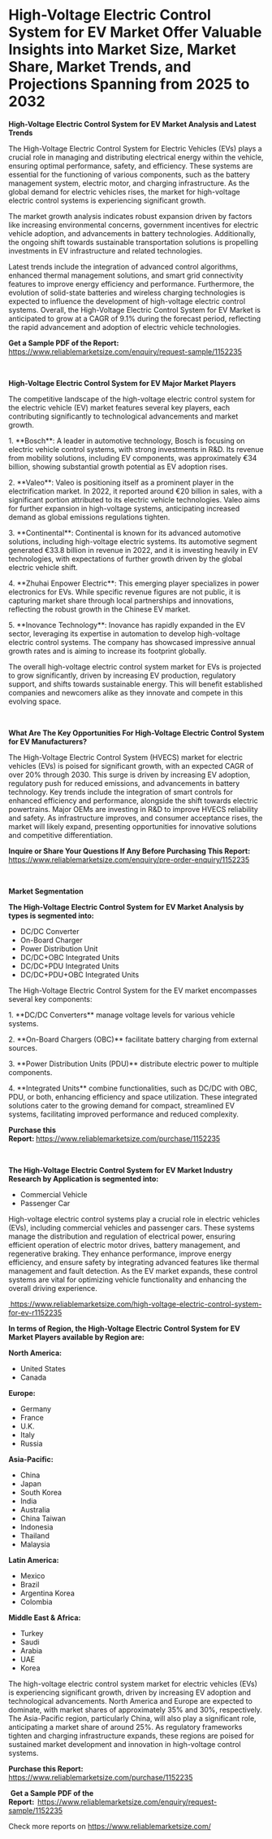 <p><h1>High-Voltage Electric Control System for EV Market Offer Valuable Insights into Market Size, Market Share, Market Trends, and Projections Spanning from 2025 to 2032</h1></p><p><strong>High-Voltage Electric Control System for EV Market Analysis and Latest Trends</strong></p>
<p><p>The High-Voltage Electric Control System for Electric Vehicles (EVs) plays a crucial role in managing and distributing electrical energy within the vehicle, ensuring optimal performance, safety, and efficiency. These systems are essential for the functioning of various components, such as the battery management system, electric motor, and charging infrastructure. As the global demand for electric vehicles rises, the market for high-voltage electric control systems is experiencing significant growth.</p><p>The market growth analysis indicates robust expansion driven by factors like increasing environmental concerns, government incentives for electric vehicle adoption, and advancements in battery technologies. Additionally, the ongoing shift towards sustainable transportation solutions is propelling investments in EV infrastructure and related technologies. </p><p>Latest trends include the integration of advanced control algorithms, enhanced thermal management solutions, and smart grid connectivity features to improve energy efficiency and performance. Furthermore, the evolution of solid-state batteries and wireless charging technologies is expected to influence the development of high-voltage electric control systems. Overall, the High-Voltage Electric Control System for EV Market is anticipated to grow at a CAGR of 9.1% during the forecast period, reflecting the rapid advancement and adoption of electric vehicle technologies.</p></p>
<p><strong>Get a Sample PDF of the Report:&nbsp;</strong> <a href="https://www.reliablemarketsize.com/enquiry/request-sample/1152235?utm_campaign=2946&utm_medium=2&utm_source=Github&utm_content=ia&utm_term=31032025&utm_id=high-voltage-electric-control-system-for-ev">https://www.reliablemarketsize.com/enquiry/request-sample/1152235</a></p>
<p>&nbsp;</p>
<p><strong>High-Voltage Electric Control System for EV Major Market Players</strong></p>
<p><p>The competitive landscape of the high-voltage electric control system for the electric vehicle (EV) market features several key players, each contributing significantly to technological advancements and market growth.</p><p>1. **Bosch**: A leader in automotive technology, Bosch is focusing on electric vehicle control systems, with strong investments in R&D. Its revenue from mobility solutions, including EV components, was approximately €34 billion, showing substantial growth potential as EV adoption rises.</p><p>2. **Valeo**: Valeo is positioning itself as a prominent player in the electrification market. In 2022, it reported around €20 billion in sales, with a significant portion attributed to its electric vehicle technologies. Valeo aims for further expansion in high-voltage systems, anticipating increased demand as global emissions regulations tighten.</p><p>3. **Continental**: Continental is known for its advanced automotive solutions, including high-voltage electric systems. Its automotive segment generated €33.8 billion in revenue in 2022, and it is investing heavily in EV technologies, with expectations of further growth driven by the global electric vehicle shift.</p><p>4. **Zhuhai Enpower Electric**: This emerging player specializes in power electronics for EVs. While specific revenue figures are not public, it is capturing market share through local partnerships and innovations, reflecting the robust growth in the Chinese EV market.</p><p>5. **Inovance Technology**: Inovance has rapidly expanded in the EV sector, leveraging its expertise in automation to develop high-voltage electric control systems. The company has showcased impressive annual growth rates and is aiming to increase its footprint globally.</p><p>The overall high-voltage electric control system market for EVs is projected to grow significantly, driven by increasing EV production, regulatory support, and shifts towards sustainable energy. This will benefit established companies and newcomers alike as they innovate and compete in this evolving space.</p></p>
<p>&nbsp;</p>
<p><strong>What Are The Key Opportunities For High-Voltage Electric Control System for EV Manufacturers?</strong></p>
<p><p>The High-Voltage Electric Control System (HVECS) market for electric vehicles (EVs) is poised for significant growth, with an expected CAGR of over 20% through 2030. This surge is driven by increasing EV adoption, regulatory push for reduced emissions, and advancements in battery technology. Key trends include the integration of smart controls for enhanced efficiency and performance, alongside the shift towards electric powertrains. Major OEMs are investing in R&D to improve HVECS reliability and safety. As infrastructure improves, and consumer acceptance rises, the market will likely expand, presenting opportunities for innovative solutions and competitive differentiation.</p></p>
<p><strong>Inquire or Share Your Questions If Any Before Purchasing This Report:</strong> <a href="https://www.reliablemarketsize.com/enquiry/pre-order-enquiry/1152235?utm_campaign=2946&utm_medium=2&utm_source=Github&utm_content=ia&utm_term=31032025&utm_id=high-voltage-electric-control-system-for-ev">https://www.reliablemarketsize.com/enquiry/pre-order-enquiry/1152235</a></p>
<p>&nbsp;</p>
<p><strong>Market Segmentation</strong></p>
<p><strong>The High-Voltage Electric Control System for EV Market Analysis by types is segmented into:</strong></p>
<p><ul><li>DC/DC Converter</li><li>On-Board Charger</li><li>Power Distribution Unit</li><li>DC/DC+OBC Integrated Units</li><li>DC/DC+PDU Integrated Units</li><li>DC/DC+PDU+OBC Integrated Units</li></ul></p>
<p><p>The High-Voltage Electric Control System for the EV market encompasses several key components: </p><p>1. **DC/DC Converters** manage voltage levels for various vehicle systems.  </p><p>2. **On-Board Chargers (OBC)** facilitate battery charging from external sources.  </p><p>3. **Power Distribution Units (PDU)** distribute electric power to multiple components.  </p><p>4. **Integrated Units** combine functionalities, such as DC/DC with OBC, PDU, or both, enhancing efficiency and space utilization. These integrated solutions cater to the growing demand for compact, streamlined EV systems, facilitating improved performance and reduced complexity.</p></p>
<p><strong>Purchase this Report:&nbsp;</strong><a href="https://www.reliablemarketsize.com/purchase/1152235?utm_campaign=2946&utm_medium=2&utm_source=Github&utm_content=ia&utm_term=31032025&utm_id=high-voltage-electric-control-system-for-ev">https://www.reliablemarketsize.com/purchase/1152235</a></p>
<p>&nbsp;</p>
<p><strong>The High-Voltage Electric Control System for EV Market Industry Research by Application is segmented into:</strong></p>
<p><ul><li>Commercial Vehicle</li><li>Passenger Car</li></ul></p>
<p><p>High-voltage electric control systems play a crucial role in electric vehicles (EVs), including commercial vehicles and passenger cars. These systems manage the distribution and regulation of electrical power, ensuring efficient operation of electric motor drives, battery management, and regenerative braking. They enhance performance, improve energy efficiency, and ensure safety by integrating advanced features like thermal management and fault detection. As the EV market expands, these control systems are vital for optimizing vehicle functionality and enhancing the overall driving experience.</p></p>
<p><a href="https://www.reliablemarketsize.com/high-voltage-electric-control-system-for-ev-r1152235?utm_campaign=2946&utm_medium=2&utm_source=Github&utm_content=ia&utm_term=31032025&utm_id=high-voltage-electric-control-system-for-ev">&nbsp;https://www.reliablemarketsize.com/high-voltage-electric-control-system-for-ev-r1152235</a></p>
<p><strong>In terms of Region, the High-Voltage Electric Control System for EV Market Players available by Region are:</strong></p>
<p>
    <p> <strong> North America: </strong>
        <ul>
            <li>United States</li>
            <li>Canada</li>
        </ul>
        </p> 
    <p> <strong> Europe: </strong>
        <ul>
            <li>Germany</li>
            <li>France</li>
            <li>U.K.</li>
            <li>Italy</li>
            <li>Russia</li>
        </ul>
        </p> 
    <p> <strong> Asia-Pacific: </strong>
        <ul>
            <li>China</li>
            <li>Japan</li>
            <li>South Korea</li>
            <li>India</li>
            <li>Australia</li>
            <li>China Taiwan</li>
            <li>Indonesia</li>
            <li>Thailand</li>
            <li>Malaysia</li>
        </ul>
        </p> 
    <p> <strong> Latin America: </strong>
        <ul>
            <li>Mexico</li>
            <li>Brazil</li>
            <li>Argentina Korea</li>
            <li>Colombia</li>
        </ul>
        </p> 
    <p> <strong> Middle East & Africa: </strong>
        <ul>
            <li>Turkey</li>
            <li>Saudi</li>
            <li>Arabia</li>
            <li>UAE</li>
            <li>Korea</li>
        </ul>
    </p>
    </p>
<p><p>The high-voltage electric control system market for electric vehicles (EVs) is experiencing significant growth, driven by increasing EV adoption and technological advancements. North America and Europe are expected to dominate, with market shares of approximately 35% and 30%, respectively. The Asia-Pacific region, particularly China, will also play a significant role, anticipating a market share of around 25%. As regulatory frameworks tighten and charging infrastructure expands, these regions are poised for sustained market development and innovation in high-voltage control systems.</p></p>
<p><strong>Purchase this Report: </strong><a href="https://www.reliablemarketsize.com/purchase/1152235?utm_campaign=2946&utm_medium=2&utm_source=Github&utm_content=ia&utm_term=31032025&utm_id=high-voltage-electric-control-system-for-ev">https://www.reliablemarketsize.com/purchase/1152235</a></p>
<p>&nbsp;<strong>Get a Sample PDF of the Report:&nbsp;&nbsp;</strong><a href="https://www.reliablemarketsize.com/enquiry/request-sample/1152235?utm_campaign=2946&utm_medium=2&utm_source=Github&utm_content=ia&utm_term=31032025&utm_id=high-voltage-electric-control-system-for-ev">https://www.reliablemarketsize.com/enquiry/request-sample/1152235</a></p>
<p><strong></strong></p>
<p>Check more reports on <a href="https://www.reliablemarketsize.com/?utm_campaign=2946&utm_medium=2&utm_source=Github&utm_content=ia&utm_term=31032025&utm_id=high-voltage-electric-control-system-for-ev">https://www.reliablemarketsize.com/</a></p>